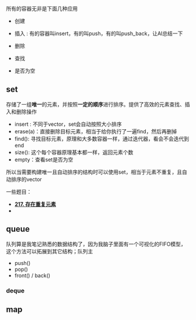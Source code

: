 

所有的容器无非是下面几种应用

* 创建

* 插入 :  有的容器叫insert，有的叫push，有的叫push_back，让AI总结一下

* 删除

* 查找

* 是否为空

  

## set

存储了一组**唯一**的元素，并按照**一定的顺序**进行排序。提供了高效的元素查找、插入和删除操作



* insert : 不同于vector，set会自动按照大小排序
* erase(a)：直接删除目标元素，相当于给你执行了一遍find，然后再删掉
* find(): 寻找目标元素，原理和大多数容器一样，通过迭代器，看会不会迭代到end
* size(): 这个每个容器原理基本都一样，返回元素个数
* empty：查看set是否为空

所以当需要构建唯一且自动排序的结构时可以使用set，相当于元素不重复，且自动排序的vector

一些题目：

* [**217. 存在重复元素**](https://leetcode.cn/problems/contains-duplicate/submissions/632816012/)
* 

## queue

队列算是我笔记熟悉的数据结构了，因为我脑子里面有一个可视化的FIFO模型，这个方法可以拓展到其它结构；队列主

* push()
* pop()
* front() / back()



### deque







## map



